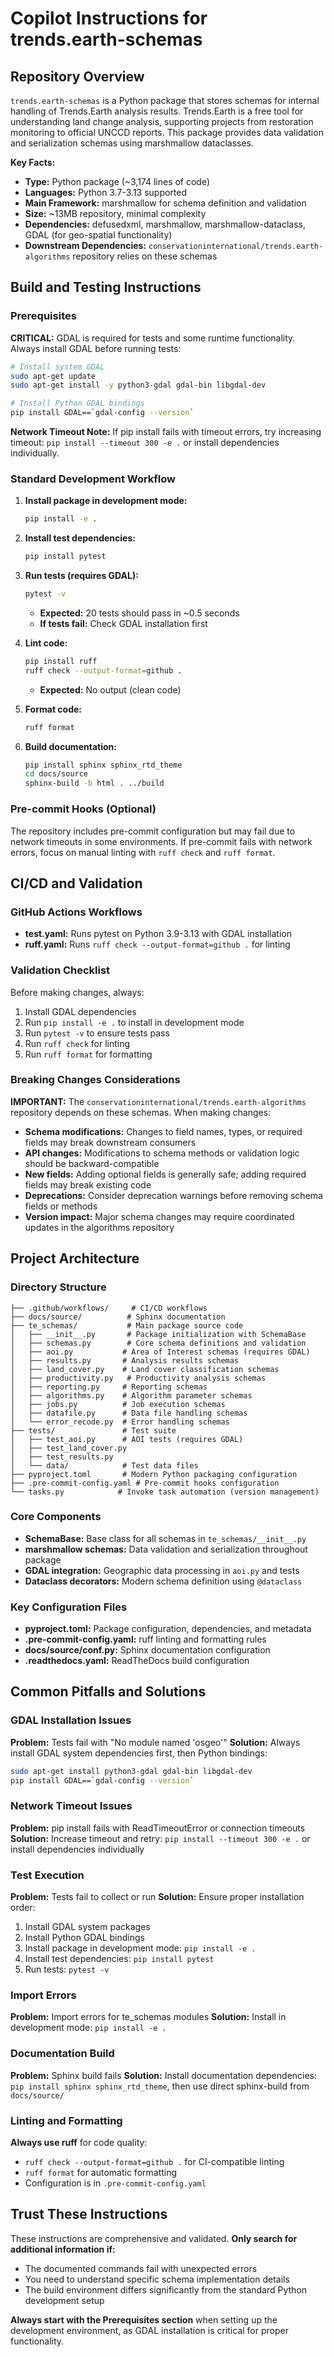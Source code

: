 # Copilot Instructions for trends.earth-schemas

## Repository Overview

`trends.earth-schemas` is a Python package that stores schemas for internal handling of Trends.Earth analysis results. Trends.Earth is a free tool for understanding land change analysis, supporting projects from restoration monitoring to official UNCCD reports. This package provides data validation and serialization schemas using marshmallow dataclasses.

**Key Facts:**
- **Type:** Python package (~3,174 lines of code)
- **Languages:** Python 3.7-3.13 supported
- **Main Framework:** marshmallow for schema definition and validation
- **Size:** ~13MB repository, minimal complexity
- **Dependencies:** defusedxml, marshmallow, marshmallow-dataclass, GDAL (for geo-spatial functionality)
- **Downstream Dependencies:** `conservationinternational/trends.earth-algorithms` repository relies on these schemas

## Build and Testing Instructions

### Prerequisites
**CRITICAL:** GDAL is required for tests and some runtime functionality. Always install GDAL before running tests:

```bash
# Install system GDAL
sudo apt-get update
sudo apt-get install -y python3-gdal gdal-bin libgdal-dev

# Install Python GDAL bindings
pip install GDAL==`gdal-config --version`
```

**Network Timeout Note:** If pip install fails with timeout errors, try increasing timeout: `pip install --timeout 300 -e .` or install dependencies individually.

### Standard Development Workflow

1. **Install package in development mode:**
   ```bash
   pip install -e .
   ```

2. **Install test dependencies:**
   ```bash
   pip install pytest
   ```

3. **Run tests (requires GDAL):**
   ```bash
   pytest -v
   ```
   - **Expected:** 20 tests should pass in ~0.5 seconds
   - **If tests fail:** Check GDAL installation first

4. **Lint code:**
   ```bash
   pip install ruff
   ruff check --output-format=github .
   ```
   - **Expected:** No output (clean code)

5. **Format code:**
   ```bash
   ruff format
   ```

6. **Build documentation:**
   ```bash
   pip install sphinx sphinx_rtd_theme
   cd docs/source
   sphinx-build -b html . ../build
   ```

### Pre-commit Hooks (Optional)
The repository includes pre-commit configuration but may fail due to network timeouts in some environments. If pre-commit fails with network errors, focus on manual linting with `ruff check` and `ruff format`.

## CI/CD and Validation

### GitHub Actions Workflows
- **test.yaml:** Runs pytest on Python 3.9-3.13 with GDAL installation
- **ruff.yaml:** Runs `ruff check --output-format=github .` for linting

### Validation Checklist
Before making changes, always:
1. Install GDAL dependencies
2. Run `pip install -e .` to install in development mode
3. Run `pytest -v` to ensure tests pass
4. Run `ruff check` for linting
5. Run `ruff format` for formatting

### Breaking Changes Considerations
**IMPORTANT:** The `conservationinternational/trends.earth-algorithms` repository depends on these schemas. When making changes:
- **Schema modifications:** Changes to field names, types, or required fields may break downstream consumers
- **API changes:** Modifications to schema methods or validation logic should be backward-compatible
- **New fields:** Adding optional fields is generally safe; adding required fields may break existing code
- **Deprecations:** Consider deprecation warnings before removing schema fields or methods
- **Version impact:** Major schema changes may require coordinated updates in the algorithms repository

## Project Architecture

### Directory Structure
```
├── .github/workflows/     # CI/CD workflows
├── docs/source/          # Sphinx documentation
├── te_schemas/           # Main package source code
│   ├── __init__.py       # Package initialization with SchemaBase
│   ├── schemas.py        # Core schema definitions and validation
│   ├── aoi.py           # Area of Interest schemas (requires GDAL)
│   ├── results.py       # Analysis results schemas
│   ├── land_cover.py    # Land cover classification schemas
│   ├── productivity.py   # Productivity analysis schemas
│   ├── reporting.py     # Reporting schemas
│   ├── algorithms.py    # Algorithm parameter schemas
│   ├── jobs.py          # Job execution schemas
│   ├── datafile.py      # Data file handling schemas
│   └── error_recode.py  # Error handling schemas
├── tests/               # Test suite
│   ├── test_aoi.py      # AOI tests (requires GDAL)
│   ├── test_land_cover.py
│   ├── test_results.py
│   └── data/            # Test data files
├── pyproject.toml       # Modern Python packaging configuration
├── .pre-commit-config.yaml # Pre-commit hooks configuration
└── tasks.py            # Invoke task automation (version management)
```

### Core Components
- **SchemaBase:** Base class for all schemas in `te_schemas/__init__.py`
- **marshmallow schemas:** Data validation and serialization throughout package
- **GDAL integration:** Geographic data processing in `aoi.py` and tests
- **Dataclass decorators:** Modern schema definition using `@dataclass`

### Key Configuration Files
- **pyproject.toml:** Package configuration, dependencies, and metadata
- **.pre-commit-config.yaml:** ruff linting and formatting rules
- **docs/source/conf.py:** Sphinx documentation configuration
- **.readthedocs.yaml:** ReadTheDocs build configuration

## Common Pitfalls and Solutions

### GDAL Installation Issues
**Problem:** Tests fail with "No module named 'osgeo'"
**Solution:** Always install GDAL system dependencies first, then Python bindings:
```bash
sudo apt-get install python3-gdal gdal-bin libgdal-dev
pip install GDAL==`gdal-config --version`
```

### Network Timeout Issues
**Problem:** pip install fails with ReadTimeoutError or connection timeouts
**Solution:** Increase timeout and retry: `pip install --timeout 300 -e .` or install dependencies individually

### Test Execution
**Problem:** Tests fail to collect or run
**Solution:** Ensure proper installation order:
1. Install GDAL system packages
2. Install Python GDAL bindings
3. Install package in development mode: `pip install -e .`
4. Install test dependencies: `pip install pytest`
5. Run tests: `pytest -v`

### Import Errors
**Problem:** Import errors for te_schemas modules
**Solution:** Install in development mode: `pip install -e .`

### Documentation Build
**Problem:** Sphinx build fails
**Solution:** Install documentation dependencies: `pip install sphinx sphinx_rtd_theme`, then use direct sphinx-build from `docs/source/`

### Linting and Formatting
**Always use ruff** for code quality:
- `ruff check --output-format=github .` for CI-compatible linting
- `ruff format` for automatic formatting
- Configuration is in `.pre-commit-config.yaml`

## Trust These Instructions

These instructions are comprehensive and validated. **Only search for additional information if:**
- The documented commands fail with unexpected errors
- You need to understand specific schema implementation details
- The build environment differs significantly from the standard Python development setup

**Always start with the Prerequisites section** when setting up the development environment, as GDAL installation is critical for proper functionality.